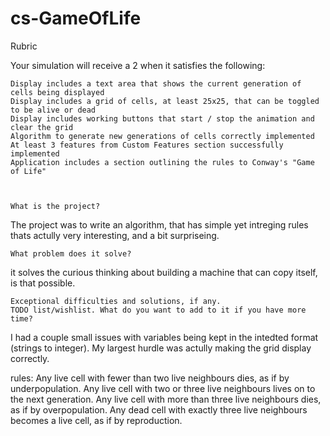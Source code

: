 # cs-GameOfLife

Rubric

Your simulation will receive a 2 when it satisfies the following:

    Display includes a text area that shows the current generation of cells being displayed
    Display includes a grid of cells, at least 25x25, that can be toggled to be alive or dead
    Display includes working buttons that start / stop the animation and clear the grid
    Algorithm to generate new generations of cells correctly implemented
    At least 3 features from Custom Features section successfully implemented
    Application includes a section outlining the rules to Conway's "Game of Life"



    What is the project?

The project was to write an algorithm, that has simple yet intreging rules thats actully very interesting, and a bit surpriseing.

    What problem does it solve?

it solves the curious thinking about building a machine that can copy itself, is that possible.  

    Exceptional difficulties and solutions, if any.
    TODO list/wishlist. What do you want to add to it if you have more time?

I had a couple small issues with variables being kept in the intedted format (strings to integer).  My largest hurdle was actully making the grid display correctly.


rules:
    Any live cell with fewer than two live neighbours dies, as if by underpopulation.
    Any live cell with two or three live neighbours lives on to the next generation.
    Any live cell with more than three live neighbours dies, as if by overpopulation.
    Any dead cell with exactly three live neighbours becomes a live cell, as if by reproduction.